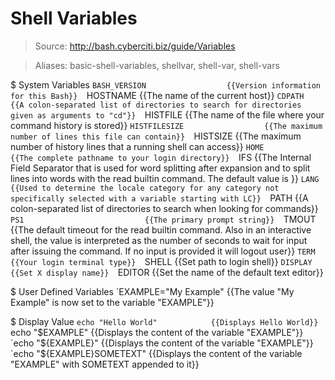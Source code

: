 # Shell Variables

> Source: http://bash.cyberciti.biz/guide/Variables

> Aliases: basic-shell-variables, shellvar, shell-var, shell-vars

$ System Variables
    `BASH_VERSION                  {{Version information for this Bash}} 
    `HOSTNAME                      {{The name of the current host}} 
    `CDPATH                        {{A colon-separated list of directories to search for directories given as arguments to "cd"}} 
    `HISTFILE                      {{The name of the file where your command history is stored}} 
    `HISTFILESIZE                  {{The maximum number of lines this file can contain}} 
    `HISTSIZE                      {{The maximum number of history lines that a running shell can access}} 
    `HOME                          {{The complete pathname to your login directory}} 
    `IFS                           {{The Internal Field Separator that is used for word splitting after expansion and to split lines into words with the read builtin command. The default value is <space><tab><newline>}} 
    `LANG                          {{Used to determine the locale category for any category not specifically selected with a variable starting with LC}} 
    `PATH                          {{A colon-separated list of directories to search when looking for commands}} 
    `PS1                           {{The primary prompt string}} 
    `TMOUT                         {{The default timeout for the read builtin command. Also in an interactive shell, the value is interpreted as the number of seconds to wait for input after issuing the command. If no input is provided it will logout user}} 
    `TERM                          {{Your login terminal type}} 
    `SHELL                         {{Set path to login shell}} 
    `DISPLAY                       {{Set X display name}} 
    `EDITOR                        {{Set the name of the default text editor}} 

$ User Defined Variables
    `EXAMPLE="My Example"          {{The value "My Example" is now set to the variable "EXAMPLE"}} 

$ Display Value
    `echo "Hello World"            {{Displays Hello World}} 
    `echo "$EXAMPLE"               {{Displays the content of the variable "EXAMPLE"}} 
    `echo "${EXAMPLE}"             {{Displays the content of the variable "EXAMPLE"}} 
    `echo "${EXAMPLE}SOMETEXT"     {{Displays the content of the variable "EXAMPLE" with SOMETEXT appended to it}} 

